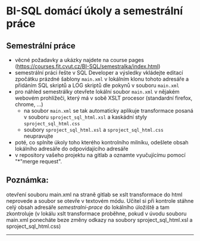 # BI-SQL domácí úkoly a semestrální práce

## Semestrální práce

  * věcné požadavky a ukázky najdete na course pages (https://courses.fit.cvut.cz/BI-SQL/semestralka/index.html)
  * semestrální práci řešte v SQL Developer a výsledky vkládejte editací zpočátku prázdné šablony `main.xml` v lokálním klonu tohoto adresáře a přidáním SQL skriptů a LOG skriptů dle pokynů v souboru `main.xml`
  * pro náhled semestrálky otevřete lokální soubor `main.xml` v nějakém webovém prohlížeči, který má v sobě XSLT procesor (standardní firefox, chrome, ...)
    * na soubor `main.xml` se tak automaticky aplikuje transformace posaná v souboru `sproject_sql_html.xsl` a kaskádní styly `sproject_sql_html.css`
    * soubory `sproject_sql_html.xsl` a `sproject_sql_html.css` neupravujte
  * poté, co splníte úkoly toho kterého kontrolního milníku, odešlete obsah lokálního adresáře do odpovídajícího adresáře 
  * v repository vašeho projektu na gitlab a oznamte vyučujícímu pomocí "*"merge request".

Poznámka:
----
otevření souboru main.xml na straně gitlab se xslt transformace do html neprovede a soubor se otevře v textovém módu. 
Učitel si při kontrole stáhne celý obsah adresáře *semestralni-prace* do lokálního úložiště a tam zkontroluje (v lokálu xslt transformace proběhne, 
pokud v úvodu souboru main.xml ponecháte beze změny odkazy na soubory sproject_sql_html.xsl a sproject_sql_html.css)

----


